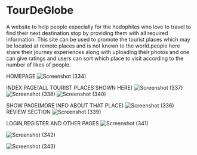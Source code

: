# TourDeGlobe
A website to help people especially for the hodophiles who love to travel to find their next destination stop by providing them with all required information. This site can be used to promote the tourist places which may be located at remote places and is not known to the world.people here share their journey experiences along with uploading their photos and one can give ratings and users can sort which place to visit according to the number of likes of people.

HOMEPAGE
![Screenshot (334)](https://user-images.githubusercontent.com/50800688/111838220-06711d80-891f-11eb-81d1-a3da6b5f7e66.png)

INDEX PAGE(ALL TOURIST PLACES SHOWN HERE)
![Screenshot (337)](https://user-images.githubusercontent.com/50800688/111838014-bb570a80-891e-11eb-9249-ec5177bb3953.png)
![Screenshot (338)](https://user-images.githubusercontent.com/50800688/111838018-bb570a80-891e-11eb-874e-bf85821957af.png)
![Screenshot (340)](https://user-images.githubusercontent.com/50800688/111838026-bc883780-891e-11eb-95d1-ae6dee6c074f.png)

SHOW PAGE(MORE INFO ABOUT THAT PLACE)
![Screenshot (336)](https://user-images.githubusercontent.com/50800688/111838011-b98d4700-891e-11eb-9a5c-1b997a2bc67f.png)
REVIEW SECTION
![Screenshot (339)](https://user-images.githubusercontent.com/50800688/111838021-bbefa100-891e-11eb-82fc-1260cc350462.png)

LOGIN,REGISTER AND OTHER PAGES
![Screenshot (341)](https://user-images.githubusercontent.com/50800688/111838030-bd20ce00-891e-11eb-94ff-e28236c157ee.png)

![Screenshot (342)](https://user-images.githubusercontent.com/50800688/111838032-bd20ce00-891e-11eb-8fd0-85debd1e6b9e.png)

![Screenshot (343)](https://user-images.githubusercontent.com/50800688/111838033-bdb96480-891e-11eb-91f3-fb11440a1acd.png)

